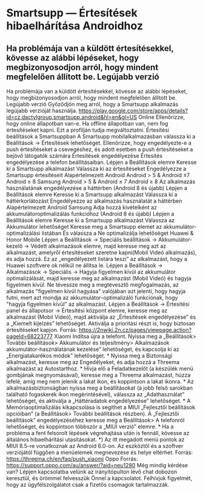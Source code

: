 # Smartsupp — Értesítések hibaelhárítása Androidhoz
## Ha problémája van a küldött értesítésekkel, kövesse az alábbi lépéseket, hogy megbizonyosodjon arról, hogy mindent megfelelően állított be. Legújabb verzió
Ha problémája van a küldött értesítésekkel, kövesse az alábbi lépéseket, hogy megbizonyosodjon arról, hogy mindent megfelelően állított be.
Legújabb verzió
Győződjön meg arról, hogy a Smartsupp alkalmazás legújabb verzióját használja. https://play.google.com/store/apps/details?id=cz.dactylgroup.smartsupp.android&hl=en&gl=US
Online
Ellenőrizze, hogy online állapotban van-e. Ha offline állapotban van, nem fog értesítéseket kapni. Ezt a profilján tudja megváltoztatni.
Értesítési beállítások a Smartsuppban
A Smartsupp mobilalkalmazásban válassza ki a Beállítások -> Értesítések lehetőséget. Ellenőrizze, hogy engedélyezte-e a push értesítéseket a csevegéshez, és adott esetben a push értesítéseket a bejövő látogatók számára
Értesítések engedélyezése
Értesítés engedélyezése a telefon beállításaiban.
Lépjen a Beállítások elemre
Keresse ki a Smartsupp alkalmazást
Válassza ki az értesítéseket
Engedélyezze a Smartsupp értesítéseit
Alapértelmezett Android
Android > 5 & Android ≤7
Android ≥ 8
Samsung
Android > 5 & Android ≤ 7
Android ≥ 8
Az alkalmazás használatának engedélyezése a háttérben (Android 8 és újabb)
Lépjen a Beállítások elemre
Keresse ki a Smartsupp alkalmazást
Válassza ki a háttérkorlátozást
Engedélyezze az alkalmazás használatát a háttérben
Alapértelmezett Android
Samsung
Adja hozzá kivételként az akkumulátoroptimalizálás funkcióhoz (Android 8 és újabb)
Lépjen a Beállítások elemre
Keresse ki a Smartsupp alkalmazást
Válassza az Akkumulátor lehetőséget
Keresse meg a Smartsupp elemet az akkumulátor-optimalizálási listában
És válassza a Ne optimalizálja lehetőséget
Huawei & Honor Mobile 
Lépjen a Beállítások -> Speciális beállítások -> Akkumulátor-kezelő -> Védett alkalmazások elemre, majd keresse meg azt az alkalmazást, amelyről értesítéseket szeretne kapni(Mobil Videó alkalmazás), és adja hozzá. Ez az „engedélyezett listára teszi” az alkalmazást, hogy a Huawei szoftvere ok nélkül ne állítsa le.
Lépjen a Beállítások -> Alkalmazások -> Speciális -> Hagyja figyelmen kívül az akkumulátor optimalizálását, majd keresse meg az alkalmazást (Mobil Videó) és hagyja figyelmen kívül. Ne tévessze meg a megtévesztő megfogalmazás, az alkalmazás "figyelmen kívül hagyása" valójában azt jelenti, hogy hagyja futni, mert azt mondja az akkumulátor-optimalizáló funkciónak, hogy "hagyja figyelmen kívül" az alkalmazást.
Lépjen a Beállítások -> Értesítési panel és állapotsor -> Értesítési központ elemre, keresse meg az alkalmazást (Mobil Videó), majd aktiválja az „Értesítések engedélyezése” és a „Kiemelt kijelzés” lehetőséget. Aktiválja a prioritási részt is, hogy biztosan értesítéseket kapjon.
Forrás: https://2nwiki.2n.cz/pages/viewpage.action?pageId=68223777
Xiaomi
Indítsa újra a telefont.
Nyissa meg a „Beállítások> További beállítások> Akkumulátor és teljesítmény> Alkalmazások akkumulátor-használatának kezelése” lehetőséget, és kapcsolja ki az „Energiatakarékos módok” lehetőséget. *
Nyissa meg a Biztonsági alkalmazást, keresse meg az Engedélyeket, és adja hozzá a Threema alkalmazást az Autostarthoz. *
Hívja elő a Feladatkezelőt (a készülék menü gombjának megnyomásával), keresse meg a Threema alkalmazást, húzza lefelé, amíg meg nem jelenik a lakat ikon, és koppintson a lakat ikonra. *
Az alkalmazásbiztonságban nyissa meg a beállításokat (a jobb felső sarokban található fogaskerék ikon megérintésével), válassza az „Adathasználat” lehetőséget, és aktiválja a „Háttéradatok engedélyezése” lehetőséget. *
A Memóriaoptimalizálás kikapcsolása is segíthet a MIUI „Fejlesztői beállítások opcióiban” (a Beállítások> További beállítások részben). A „Fejlesztői beállítások” engedélyezéséhez keresse meg a Beállítások> A telefonról lehetőséget, és koppintson többször a „MIUI verzió” elemre. *
Ha a probléma a fent felsorolt lépések végrehajtása után is fennáll, kövesse az általános hibaelhárítási utasításokat.
*) Az itt megadott menü pontok az MIUI 8.5-re vonatkoznak az Android 6.0-on. Az eszköztől és a szoftver verziójától függően a menüelemek megnevezése és helye eltérhet.
Forrás: https://threema.ch/en/faq/push_xiaomi
Oppo
Forrás: https://support.oppo.com/au/answer/?aid=neu1280
Még mindig kérdése van? Lépjen kapcsolatba velünk az irányítópulton lévő chat dobozon keresztül, és örömmel felvesszük Önnel a kapcsolatot. Felhívjuk figyelmét, hogy az ügyfélszolgálatot csak a fizetős csomagok tartalmazzák.

